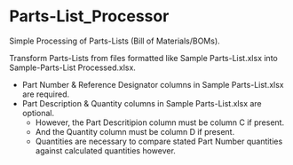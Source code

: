 # Parts-List_Processor
Simple Processing of Parts-Lists (Bill of Materials/BOMs).

Transform Parts-Lists from files formatted like Sample Parts-List.xlsx into Sample-Parts-List Processed.xlsx.
- Part Number & Reference Designator columns in Sample Parts-List.xlsx are required.
- Part Description & Quantity columns in Sample Parts-List.xlsx are optional.
  - However, the Part Descritipion column must be column C if present.
  - And the Quantity column must be column D if present.
  - Quantities are necessary to compare stated Part Number quantities against calculated quantities however.
